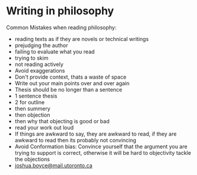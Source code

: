 # Writing in philosophy

Common Mistakes when reading philosophy:

-   reading texts as if they are novels or technical writings
-   prejudging the author
-   failing to evaluate what you read
-   trying to skim
-   not reading actively
-   Avoid exaggerations
-   Don't provide context, thats a waste of space
-   Write out your main points over and over again
-   Thesis should be no longer than a sentence
-   1 sentence thesis
-   2 for outline
-   then summery
-   then objection
-   then why that objecting is good or bad
-   read your work out loud
-   If things are awkward to say, they are awkward to read, if they are awkward to read then its probably not convincing
-   Avoid Conformation bias: Convince yourself that the argument you are trying to support is correct, otherwise it will be hard to objectivity tackle the objections
-   joshua.boyce@mail.utoronto.ca
